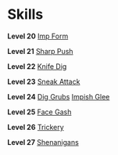 <!-- TITLE: Imp -->
<!-- SUBTITLE: Mischief is the name of the game for these devilish rogues.  Always up for some shenanigans, if you find yourself in a den of thieves or a rowdy crowd, clutch your coinpurse closely because it may get swapped for an angry beehive, grenade or other unpleasant surprise. -->

# Skills
**Level 20**
[Imp Form](imp-form)

**Level 21**
[Sharp Push](sharp-push)

**Level 22**
[Knife Dig](knife-dig)

**Level 23**
[Sneak Attack](sneak-attack)

**Level 24**
[Dig Grubs](dig-grubs)
[Impish Glee](impish-glee)

**Level 25**
[Face Gash](face-gash)

**Level 26**
[Trickery](trickery)

**Level 27**
[Shenanigans](shenanigans)